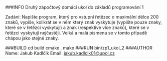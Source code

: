 ###INFO
Druhý zápočtový domácí ukol do základů programování 1

Zadání: Napište program, který pro vstupní řetězec o maximální délce 200 znaků, vypíše, kolikrát se v něm který znak vyskytuje (vypište pouze znaky, které se v řetězci vyskytují) a znak (respektive více znaků), které se v řetězci vyskytují nejčastěji. Velká a malá písmena se v tomto případě chápou jako stejné znaky.

###BUILD
	cd build
	cmake .
	make
###RUN
	bin/zp1_ukol_2
###AUTHOR
	Name: Jakub Kadlčík
	Email: jakub.kadlcik01@upol.cz

